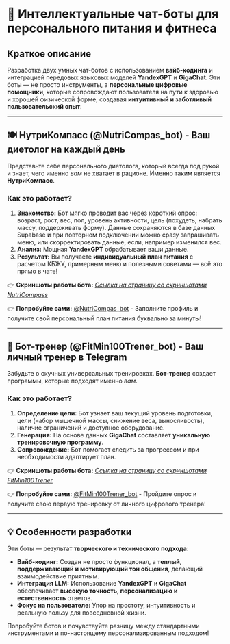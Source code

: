 # 🤖 Интеллектуальные чат-боты для персонального питания и фитнеса

## Краткое описание

Разработка двух умных чат-ботов с использованием **вайб-кодинга** и интеграцией передовых языковых моделей **YandexGPT** и **GigaChat**. Эти боты — не просто инструменты, а **персональные цифровые помощники**, которые сопровождают пользователя на пути к здоровью и хорошей физической форме, создавая **интуитивный и заботливый пользовательский опыт**.

---

## 🍽️ НутриКомпасс (@NutriCompas_bot) - Ваш диетолог на каждый день

Представьте себе персонального диетолога, который всегда под рукой и знает, чего именно *вам* не хватает в рационе. Именно таким является **НутриКомпасс**.

### Как это работает?

1.  **Знакомство:** Бот мягко проводит вас через короткий опрос: возраст, рост, вес, пол, уровень активности, цель (похудеть, набрать массу, поддерживать форму).
   Данные сохраняются в базе данных Supabase и при повторном подключении можно сразу запрашивать меню, или скорректировать данные, если, например изменился вес. 
3.  **Анализ:** Мощная **YandexGPT** обрабатывает ваши данные.
4.  **Результат:** Вы получаете **индивидуальный план питания** с расчетом КБЖУ, примерным меню и полезными советами — всё это прямо в чате!

👉 **Скриншоты работы бота:** [*Ссылка на страницу со скриншотами NutriCompass*](nutryImg/Readme.md)

👉 **Попробуйте сами:** [@NutriCompas_bot](https://t.me/NutriCompas_bot) - Заполните профиль и получите свой персональный план питания буквально за минуты!

---

## 💪 Бот-тренер (@FitMin100Trener_bot) - Ваш личный тренер в Telegram

Забудьте о скучных универсальных тренировках. **Бот-тренер** создает программы, которые подходят именно *вам*.

### Как это работает?

1.  **Определение цели:** Бот узнает ваш текущий уровень подготовки, цели (набор мышечной массы, снижение веса, выносливость), наличие ограничений и доступное оборудование.
2.  **Генерация:** На основе данных **GigaChat** составляет **уникальную тренировочную программу**.
3.  **Сопровождение:** Бот помогает следить за прогрессом и при необходимости адаптирует план.

👉 **Скриншоты работы бота:** [*Ссылка на страницу со скриншотами FitMin100Trener*](fitnessImg/Readme.md)

👉 **Попробуйте сами:** [@FitMin100Trener_bot](https://t.me/FitMin100Trener_bot) - Пройдите опрос и получите свою первую тренировку от личного цифрового тренера!

---

## 💡 Особенности разработки

Эти боты — результат **творческого и технического подхода**:

*   **Вайб-кодинг:** Создан не просто функционал, а **теплый, поддерживающий и мотивирующий тон общения**, делающий взаимодействие приятным.
*   **Интеграция LLM:** Использование **YandexGPT** и **GigaChat** обеспечивает **высокую точность, персонализацию и естественность** ответов.
*   **Фокус на пользователе:** Упор на простоту, интуитивность и реальную пользу для повседневной жизни.

Попробуйте ботов и почувствуйте разницу между стандартными инструментами и по-настоящему персонализированным подходом!
